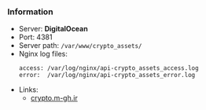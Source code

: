 ### Information

- Server: **DigitalOcean**
- Port: 4381
- Server path: `/var/www/crypto_assets/`
- Nginx log files:
    ```
    access: /var/log/nginx/api-crypto_assets_access.log
    error:  /var/log/nginx/api-crypto_assets_error.log
    ```
- Links:
    * [crypto.m-gh.ir](https://crypto_assets.m-gh.ir)
